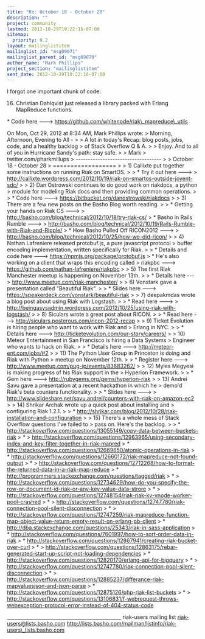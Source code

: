 ```yaml
---
title: "Re: October 18 - October 28"
description: ""
project: community
lastmod: 2012-10-29T10:22:16-07:00
sitemap:
  priority: 0.2
layout: mailinglistitem
mailinglist_id: "msg09071"
mailinglist_parent_id: "msg09070"
author_name: "Mark Phillips"
project_section: "mailinglistitem"
sent_date: 2012-10-29T10:22:16-07:00
---
```



I forgot one important chunk of code:

16) Christian Dahlqvist just released a library packed with Erlang
MapReduce functions.

\* Code here ---&gt; https://github.com/whitenode/riak\_mapreduce\_utils



On Mon, Oct 29, 2012 at 8:34 AM, Mark Phillips  wrote:
&gt; Morning, Afternoon, Evening to All -
&gt;
&gt; A lot in today's Recap: blog posts, jobs, code, and a healthy backlog
&gt; of Stack Overflow Q & A.
&gt;
&gt; Enjoy. And to all of you in Hurricane Sandy's path: stay safe.
&gt;
&gt; Mark
&gt; twitter.com/pharkmillups
&gt; -----------------------------------
&gt;
&gt; October 18 - October 28
&gt; ==================
&gt;
&gt; 1) Callixte put together some instructions on running Riak on SmartOS.
&gt;
&gt; \* Try it out here ---&gt;
&gt; http://callixte.wordpress.com/2012/10/19/riak-on-smartos-outside-joyent-sdc/
&gt;
&gt; 2) Dan Ostrowski continues to do good work on riakdocs, a python
&gt; module for modeling Riak docs and then providing common operations.
&gt;
&gt; \* Code here ---&gt; https://bitbucket.org/danostrowski/riakdocs
&gt;
&gt; 3) There are a few new posts on the Basho Blog worth reading.
&gt;
&gt; \* Getting your hands on Riak CS ---&gt;
&gt; http://basho.com/blog/technical/2012/10/18/try-riak-cs/
&gt; \* Basho in Rails Rumble ---&gt;
&gt; http://basho.com/blog/technical/2012/10/19/Rails-Rumble-with-Riak-and-Ripple/
&gt; \* How Basho Pulled Off RICON2012 ---&gt;
&gt; http://basho.com/blog/technical/2012/10/25/how-we-did-ricon/
&gt;
&gt; 4) Nathan Lafreniere released protobuf.js, a pure javascript protocol
&gt; buffer encoding implementation, written specifically for Riak.
&gt;
&gt; \* Details and code here ---&gt; https://npmjs.org/package/protobuf.js
&gt; \* He's also working on a client that wraps this encoding called
&gt; riakpbc ---&gt; https://github.com/nathan-lafreniere/riakpbc
&gt;
&gt; 5) The first Riak Manchester meetup is happening on November 13th.
&gt;
&gt; \* Details here ---&gt; http://www.meetup.com/riak-manchester/
&gt;
&gt; 6) Vonstark gave a presentation called "Beautiful Riak".
&gt;
&gt; \* Slides here ---&gt; https://speakerdeck.com/vonstark/beautiful-riak
&gt;
&gt; 7) deepakmdas wrote a blog post about using Riak with Logstash.
&gt;
&gt; \* Read here ---&gt;
&gt; http://beingasysadmin.wordpress.com/2012/10/25/using-riak-with-logstash/
&gt;
&gt; 8) Siculars wrote a great post about RICON.
&gt;
&gt; \* Read here ---&gt; http://siculars.posterous.com/ricon-2012-recap
&gt;
&gt; 9) Ticket Evolution is hiring people who want to work with Riak and
&gt; Erlang in NYC.
&gt;
&gt; \* Details here ---&gt; http://ticketevolution.com/our-story/careers/
&gt;
&gt; 10) Meteor Entertainment in San Francisco is hiring a Data Systems
&gt; Engineer who wants to hack on Riak.
&gt;
&gt; \* Details here ---&gt; http://meteor-ent.com/jobs/#2
&gt;
&gt; 11) The Python User Group in Princeton is doing and Riak with Python
&gt; meetup on November 12th.
&gt;
&gt; \* Register here ---&gt; http://www.meetup.com/pug-ip/events/83683262/
&gt;
&gt; 12) Myles Megyesi is making progress of his Riak support in the
&gt; Hyperion Framework.
&gt;
&gt; \* Gem here ---&gt; http://rubygems.org/gems/hyperion-riak
&gt;
&gt; 13) Andrei Savu gave a presentation at a recent hackathon in which he
&gt; demo'd Riak's beta counters functionality.
&gt;
&gt; \* Slides here ---&gt;
&gt; http://www.slideshare.net/savu.andrei/counters-with-riak-on-amazon-ec2
&gt;
&gt; 14) Shrikar Archak wrote up a quick post about installing and
&gt; configuring Riak 1.2.1.
&gt;
&gt; \* http://shrikar.com/blog/2012/10/28/riak-installation-and-configuration
&gt;
&gt; 15) There's a whole mess of Stack Overflow questions I've failed to
&gt; pass on. Here's the backlog.
&gt;
&gt; \* http://stackoverflow.com/questions/13055149/copy-data-between-buckets-riak
&gt; \* 
&gt; http://stackoverflow.com/questions/12963965/using-secondary-index-and-key-filter-together-in-riak-mapred
&gt; \* http://stackoverflow.com/questions/12669650/atomic-operations-in-riak
&gt; \* http://stackoverflow.com/questions/12660172/riak-mapreduce-not-found-output
&gt; \* 
&gt; http://stackoverflow.com/questions/12712268/how-to-format-the-returned-data-in-a-riak-map-reduce
&gt; \* http://programmers.stackexchange.com/questions/tagged/riak
&gt; \* 
&gt; http://stackoverflow.com/questions/12734629/how-do-you-specify-the-row-or-document-id-riak-or-any-key-value-data-strore
&gt; \* 
&gt; http://stackoverflow.com/questions/12748154/riak-riak-kv-vnode-worker-pool-crashed
&gt; \* 
&gt; http://stackoverflow.com/questions/12747780/riak-connection-pool-silent-disconnection
&gt; \* 
&gt; http://stackoverflow.com/questions/12747259/riak-mapreduce-function-map-object-value-return-empty-result-on-erlang-pb-client
&gt; \* http://dba.stackexchange.com/questions/25343/riak-in-sass-application
&gt; \* http://stackoverflow.com/questions/7601997/how-to-sort-order-data-in-riak
&gt; \* http://stackoverflow.com/questions/12867941/creating-riak-bucket-over-curl
&gt; \* 
&gt; http://stackoverflow.com/questions/12863175/rebar-generated-start-up-script-not-loading-dependencies
&gt; \* http://stackoverflow.com/questions/12820170/erlang-api-for-bigquery
&gt; \* 
&gt; http://stackoverflow.com/questions/12747780/riak-connection-pool-silent-disconnection
&gt; \* 
&gt; http://stackoverflow.com/questions/12885237/differance-riak-mapvaluesjson-and-json-parse
&gt; \* http://stackoverflow.com/questions/12875126/php-riak-list-buckets
&gt; \* 
&gt; http://stackoverflow.com/questions/13106831/f-webrequest-throws-webexception-protocol-error-instead-of-404-status-code

\_\_\_\_\_\_\_\_\_\_\_\_\_\_\_\_\_\_\_\_\_\_\_\_\_\_\_\_\_\_\_\_\_\_\_\_\_\_\_\_\_\_\_\_\_\_\_
riak-users mailing list
riak-users@lists.basho.com
http://lists.basho.com/mailman/listinfo/riak-users\_lists.basho.com

